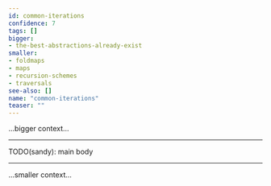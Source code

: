 ```yaml
---
id: common-iterations
confidence: 7
tags: []
bigger:
- the-best-abstractions-already-exist
smaller:
- foldmaps
- maps
- recursion-schemes
- traversals
see-also: []
name: "common-iterations"
teaser: ""
---
```



...bigger context...

---

TODO(sandy): main body

---

...smaller context...

